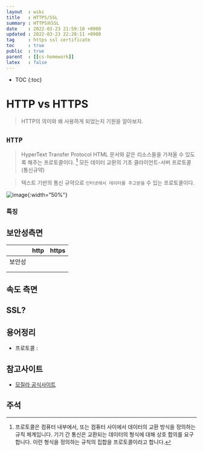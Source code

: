 ```yaml
---
layout  : wiki
title   : HTTPS/SSL
summary : HTTPS와SSL 
date    : 2022-03-23 21:59:10 +0900
updated : 2022-03-23 22:28:11 +0900
tag     : https ssl certificate 
toc     : true
public  : true
parent  : [[cs-homework]] 
latex   : false
---
```

* TOC
{:toc}

# HTTP vs HTTPS 
> HTTP의 의미와 왜 사용하게 되었는지 기원을 알아보자.


## `HTTP`
> HyperText Transfer Protocol
> HTML 문서와 같은 리소스들을 가져올 수 있도록 해주는 프로토콜이다. [^protocol]
> 모든 데이터 교환의 기초
> 클라이언트-서버 프로토콜(통신규약)

> 텍스트 기반의 통신 규약으로 `인터넷에서 데이터를 주고받을` 수 있는 프로토콜이다.


![image](https://user-images.githubusercontent.com/56494905/159731726-9ef04fce-62c0-4a72-bee9-fef8e382f7cb.png){:width="50%"}


### 특징
 


## 보안성측면

|        | http | https |
| -      | -    | -     |
| 보안성 |      |       |
|        |      |       |
|        |      |       |


## 속도 측면 


## SSL? 



## 용어정리
* 프로토콜 : 

## 참고사이트
* [모질라 공식사이트](https://developer.mozilla.org/ko/docs/Web/HTTP/Overview)

## 주석
[^protocol]:  프로토콜은 컴퓨터 내부에서, 또는 컴퓨터 사이에서 데이터의 교환 방식을 정의하는 규칙 체계입니다. 기기 간 통신은 교환되는 데이터의 형식에 대해 상호 합의를 요구합니다. 이런 형식을 정의하는 규칙의 집합을 프로토콜이라고 합니다. 

